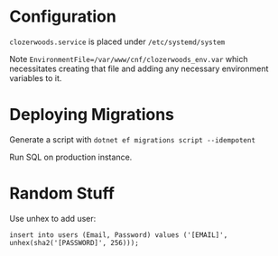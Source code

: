 # Configuration
`clozerwoods.service` is placed under `/etc/systemd/system`

Note `EnvironmentFile=/var/www/cnf/clozerwoods_env.var` which necessitates creating that file and adding any necessary environment variables to it.

# Deploying Migrations
Generate a script with `dotnet ef migrations script --idempotent`

Run SQL on production instance.

# Random Stuff
Use unhex to add user:

    insert into users (Email, Password) values ('[EMAIL]', unhex(sha2('[PASSWORD]', 256)));